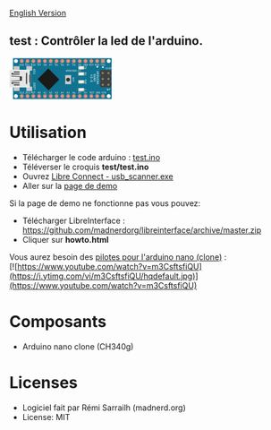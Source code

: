 [English Version](https://github.com/madnerdorg/test/)

test : Contrôler la led de l'arduino.
-------------------
![LedAnimation](https://github.com/madnerdorg/test/blob/master/doc/nano_led_anim.gif?raw=true)

# Utilisation
* Télécharger le code arduino : [test.ino](http://github.com/madnerdorg/test/)
* Téléverser le croquis **test/test.ino**
* Ouvrez [Libre Connect - usb_scanner.exe](http://github.com/madnerdorg/libreConnect/releases)
* Aller sur la [page de demo](http://madnerd.org/interface/howto.html)

Si la page de demo ne fonctionne pas vous pouvez:
* Télécharger LibreInterface : https://github.com/madnerdorg/libreinterface/archive/master.zip
* Cliquer sur **howto.html**

Vous aurez besoin des [pilotes pour l'arduino nano (clone)](http://nano.madnerd.org) :    
[![https://www.youtube.com/watch?v=m3CsftsfiQU](https://i.ytimg.com/vi/m3CsftsfiQU/hqdefault.jpg)](https://www.youtube.com/watch?v=m3CsftsfiQU)

# Composants
* Arduino nano clone (CH340g)

# Licenses
* Logiciel fait par Rémi Sarrailh (madnerd.org)
* License: MIT
